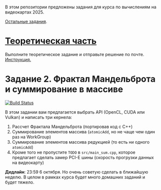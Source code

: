 В этом репозитории предложены задания для курса по вычислениям на видеокартах 2025.

[Остальные задания](https://github.com/GPGPUCourse/GPGPUTasks2025/).

# [Теоретическая часть](/THEORY_TASK.md)

Выполните теоретическое задание и отправьте решение по почте. [Инструкция.](/THEORY_TASK.md)

# Задание 2. Фрактал Мандельброта и суммирование в массиве

[![Build Status](https://github.com/GPGPUCourse/GPGPUTasks2025/actions/workflows/cmake.yml/badge.svg?branch=task02&event=push)](https://github.com/GPGPUCourse/GPGPUTasks2025/actions/workflows/cmake.yml)

В этом задании вам предлагается выбрать API (OpenCL, CUDA или Vulkan) и написать три кернела:

1) Рассчет Фрактала Мандельброта (портировав код с C++)
2) Суммирование элементов массива (```atomicAdd```, но не чаще чем один раз на WorkGroup)
3) Суммирование элементов массива редукцией (то есть ни одного ```atomicAdd```)
4) Кроме того не пропустите ```TODO``` в ```src/main_sum.cpp```, которое предлагает сделать замер PCI-E шины (скорость прогрузки данных на видеокарту)

**Дедлайн**: 23:59 6 октября. Но очень советую сделать в ближайшую неделю. В целом в рамках курса будет много домашних заданий и будет тяжело.
